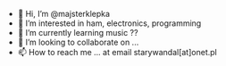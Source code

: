 - 👋 Hi, I’m @majsterklepka
- 👀 I’m interested in ham, electronics, programming
- 🌱 I’m currently learning music ??
- 💞️ I’m looking to collaborate on ...
- 📫 How to reach me ... at email starywandal[at]onet.pl

<!---
majsterklepka/majsterklepka is a ✨ special ✨ repository because its `README.md` (this file) appears on your GitHub profile.
You can click the Preview link to take a look at your changes.
--->
